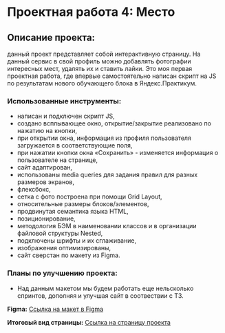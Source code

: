 # Проектная работа 4: Место

## Описание проекта:
данный проект представляет собой интерактивную страницу. На данный сервис в свой профиль можно добавлять фотографии интересных мест, удалять их и ставить лайки.
Это моя первая проектная работа, где впервые самостоятельно написан скрипт на JS по результатам нового обучающего блока в Яндекс.Практикум.

### Использованные инструменты:
* написан и подключен скрипт JS,
* создано всплывающее окно, открытие/закрытие реализовано по нажатию на кнопки,
* при открытии окна, информация из профиля пользователя загружается в соответствующие поля,
* при нажатии кнопки окна «Сохранить» - изменяется информация о пользователе на странице,
* сайт адаптирован,
* использованы media queries для задания правил для разных размеров экранов,
* флексбокс,
* сетка с фото построена при помощи Grid Layout,
* относительные размеры блоков/элементов,
* продвинутая семантика языка HTML,
* позиционирование,
* методология БЭМ в наименовании классов и в организации файловой структуры Nested,
* подключены шрифты и их сглаживание,
* изображения оптимизированы,
* сайт сверстан по макету из Figma.


### Планы по улучшению проекта:
* Над данным макетом мы будем работать еще нельсколько спринтов, дополняя и улучшая сайт в соотвествии с ТЗ.


**Figma:** [Ссылка на макет в Figma](https://www.figma.com/file/StZjf8HnoeLdiXS7dYrLAh/JavaScript.-Sprint-4)

**Итоговый вид страницы:** [Ссылка на страницу проекта]()
